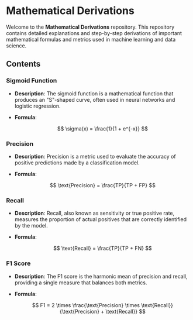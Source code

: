 # Mathematical Derivations

Welcome to the **Mathematical Derivations** repository. This repository contains detailed explanations and step-by-step derivations of important mathematical formulas and metrics used in machine learning and data science.

## Contents

### Sigmoid Function
- **Description**: The sigmoid function is a mathematical function that produces an "S"-shaped curve, often used in neural networks and logistic regression.
- **Formula**:

  $$
  \sigma(x) = \frac{1}{1 + e^{-x}}
  $$

### Precision
- **Description**: Precision is a metric used to evaluate the accuracy of positive predictions made by a classification model.
- **Formula**:

  $$
  \text{Precision} = \frac{TP}{TP + FP}
  $$

### Recall
- **Description**: Recall, also known as sensitivity or true positive rate, measures the proportion of actual positives that are correctly identified by the model.
- **Formula**:

  $$
  \text{Recall} = \frac{TP}{TP + FN}
  $$

### F1 Score
- **Description**: The F1 score is the harmonic mean of precision and recall, providing a single measure that balances both metrics.
- **Formula**:

  $$
  F1 = 2 \times \frac{\text{Precision} \times \text{Recall}}{\text{Precision} + \text{Recall}}
  $$

   



